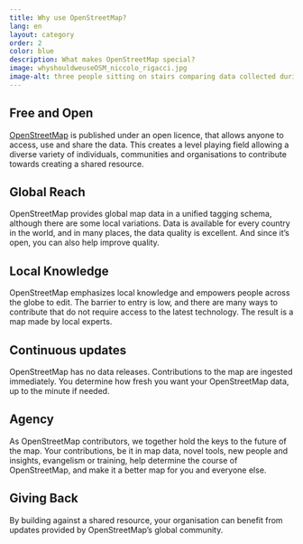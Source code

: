 ```yaml
---
title: Why use OpenStreetMap?
lang: en
layout: category
order: 2
color: blue
description: What makes OpenStreetMap special?
image: whyshouldweuseOSM_niccolo_rigacci.jpg
image-alt: three people sitting on stairs comparing data collected during an OpenStreetMap field survey
---
```


## Free and Open

[OpenStreetMap](https://openstreetmap.org) is published under an open licence, that allows anyone to access, use and share the data. This creates a level playing field allowing a diverse variety of individuals, communities and organisations to contribute towards creating a shared resource.

## Global Reach

OpenStreetMap provides global map data in a unified tagging schema, although there are some local variations. Data is available for every country in the world, and in many places, the data quality is excellent. And since it’s open, you can also help improve quality.

## Local Knowledge

OpenStreetMap emphasizes local knowledge and empowers people across the globe to edit. The barrier to entry is low, and there are many ways to contribute that do not require access to the latest technology. The result is a map made by local experts.

## Continuous updates

OpenStreetMap has no data releases. Contributions to the map are ingested immediately. You determine how fresh you want your OpenStreetMap data, up to the minute if needed.

## Agency

As OpenStreetMap contributors, we together hold the keys to the future of the map. Your contributions, be it in map data, novel tools, new people and insights, evangelism or training, help determine the course of OpenStreetMap, and make it a better map for you and everyone else.

## Giving Back

By building against a shared resource, your organisation can benefit from updates provided by OpenStreetMap’s global community.
